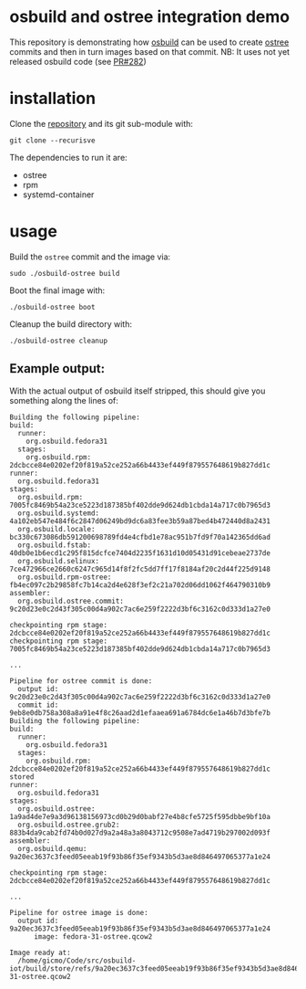 # osbuild and ostree integration demo

This repository is demonstrating how [osbuild][osbuild] can be used
to create [ostree][ostree] commits and then in turn images based on
that commit.
NB: It uses not yet released osbuild code (see [PR#282][pr282])

# installation
Clone the [repository][this] and its git sub-module with:

```
git clone --recurisve
```

The dependencies to run it are:
  - ostree
  - rpm
  - systemd-container


# usage
Build the `ostree` commit and the image via:
```
sudo ./osbuild-ostree build
```

Boot the final image with:
```
./osbuild-ostree boot
```

Cleanup the build directory with:
```
./osbuild-ostree cleanup
```

## Example output:
With the actual output of osbuild itself stripped,
this should give you something along the lines of:

```
Building the following pipeline:
build:
  runner:
    org.osbuild.fedora31
  stages:
    org.osbuild.rpm: 	2dcbcce84e0202ef20f819a52ce252a66b4433ef449f879557648619b827dd1c
runner:
  org.osbuild.fedora31
stages:
  org.osbuild.rpm: 	7005fc8469b54a23ce5223d187385bf402dde9d624db1cbda14a717c0b7965d3
  org.osbuild.systemd: 	4a102eb547e484f6c2847d06249bd9dc6a83fee3b59a87bed4b472440d8a2431
  org.osbuild.locale: 	bc330c673086db591200698789fd4e4cfbd1e78ac951b7fd9f70a142365dd6ad
  org.osbuild.fstab: 	40db0e1b6ecd1c295f815dcfce7404d2235f1631d10d05431d91cebeae2737de
  org.osbuild.selinux: 	7ce472966ce2660c6247c965d14f8f2fc5dd7ff17f8184af20c2d44f225d9148
  org.osbuild.rpm-ostree: 	fb4ec097c2b29858fc7b14ca2d4e628f3ef2c21a702d06dd1062f464790310b9
assembler:
  org.osbuild.ostree.commit: 	9c20d23e0c2d43f305c00d4a902c7ac6e259f2222d3bf6c3162c0d333d1a27e0

checkpointing rpm stage: 2dcbcce84e0202ef20f819a52ce252a66b4433ef449f879557648619b827dd1c
checkpointing rpm stage: 7005fc8469b54a23ce5223d187385bf402dde9d624db1cbda14a717c0b7965d3

...

Pipeline for ostree commit is done:
  output id: 9c20d23e0c2d43f305c00d4a902c7ac6e259f2222d3bf6c3162c0d333d1a27e0
  commit id: 9eb8e0db758a308a8a91e4f8c26aad2d1efaaea691a6784dc6e1a46b7d3bfe7b
Building the following pipeline:
build:
  runner:
    org.osbuild.fedora31
  stages:
    org.osbuild.rpm: 	2dcbcce84e0202ef20f819a52ce252a66b4433ef449f879557648619b827dd1c stored
runner:
  org.osbuild.fedora31
stages:
  org.osbuild.ostree: 	1a9ad4de7e9a3d96138156973cd0b29d0babf27e4b8cfe5725f595dbbe9bf10a
  org.osbuild.ostree.grub2: 	883b4da9cab2fd74b0d027d9a2a48a3a8043712c9508e7ad4719b297002d093f
assembler:
  org.osbuild.qemu: 	9a20ec3637c3feed05eeab19f93b86f35ef9343b5d3ae8d846497065377a1e24

checkpointing rpm stage: 2dcbcce84e0202ef20f819a52ce252a66b4433ef449f879557648619b827dd1c

...

Pipeline for ostree image is done:
  output id: 9a20ec3637c3feed05eeab19f93b86f35ef9343b5d3ae8d846497065377a1e24
      image: fedora-31-ostree.qcow2

Image ready at:
  /home/gicmo/Code/src/osbuild-iot/build/store/refs/9a20ec3637c3feed05eeab19f93b86f35ef9343b5d3ae8d846497065377a1e24/fedora-31-ostree.qcow2
```



[osbuild]: https://osbuild.org
[ostree]: https://ostree.readthedocs.io/en/latest/
[pr282]: https://github.com/osbuild/osbuild/pull/282
[this]: https://github.com/gicmo/ostree-osbuild-demo/

